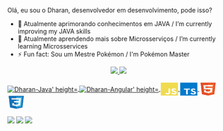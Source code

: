 Olá, eu sou o Dharan, desenvolvedor em desenvolvimento, pode isso?
- 🔭 Atualmente aprimorando conhecimentos em JAVA /  I’m currently improving my JAVA skills 
- 🌱 Atualmente aprendendo mais sobre Microsserviços / I’m currently learning Microsservices
- ⚡ Fun fact: Sou um Mestre Pokémon / I'm Pokémon Master 

<div align="center">
  <a href="https://github.com/DharanCosta">
  <img height="180em" src="https://github-readme-stats.vercel.app/api?username=dharancosta&show_icons=true&theme=tokyonight&include_all_commits=true&count_private=true"/>
  <img height="180em" src="https://github-readme-stats.vercel.app/api/top-langs/?username=dharancosta&layout=compact&langs_count=7&theme=tokyonight"/>
</div>

<div style="display: inline_block"><br>
  <img align="center" alt="Dharan-Java' height="30" width="40" src="https://cdn.jsdelivr.net/gh/devicons/devicon/icons/java/java-original.svg">
    <img align="center" alt="Dharan-Angular' height="30" width="40" src="https://cdn.jsdelivr.net/gh/devicons/devicon/icons/angularjs/angularjs-original.svg">
  <img align="center" alt="Dharan-Js" height="30" width="40" src="https://raw.githubusercontent.com/devicons/devicon/master/icons/javascript/javascript-plain.svg">
  <img align="center" alt="Dharan-Ts" height="30" width="40" src="https://raw.githubusercontent.com/devicons/devicon/master/icons/typescript/typescript-plain.svg">
  <img align="center" alt="Dharan-HTML" height="30" width="40" src="https://raw.githubusercontent.com/devicons/devicon/master/icons/html5/html5-original.svg">
  <img align="center" alt="Dharan-CSS" height="30" width="40" src="https://raw.githubusercontent.com/devicons/devicon/master/icons/css3/css3-original.svg">
</div>
<br>
                                            
<div> 
  <a href="https://discord.gg/4j9jynF3" target="_blank"><img src="https://img.shields.io/badge/Discord-7289DA?style=for-the-badge&logo=discord&logoColor=white" target="_blank"></a> 
  <a href = "mailto:dharancosta@gmail.com"><img src="https://img.shields.io/badge/Gmail-D14836?style=for-the-badge&logo=gmail&logoColor=white" target="_blank"></a>
  <a href="www.linkedin.com/in/dharancosta" target="_blank"><img src="https://img.shields.io/badge/-LinkedIn-%230077B5?style=for-the-badge&logo=linkedin&logoColor=white" target="_blank"></a> 
</div


